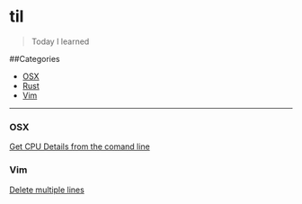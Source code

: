 # til
> Today I learned

##Categories

* [OSX](#osx)
* [Rust](#rust)
* [Vim](#vim)
---

### OSX

[Get CPU Details from the comand line](/osx/cpu-details-from-command-line.md)

### Vim

[Delete multiple lines](/vim/delete-multiple-lines.md)
